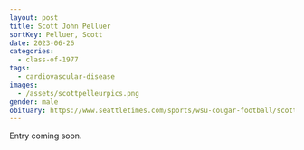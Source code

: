 ```yaml
---
layout: post
title: Scott John Pelluer
sortKey: Pelluer, Scott
date: 2023-06-26
categories:
  - class-of-1977
tags:
  - cardiovascular-disease
images:
  - /assets/scottpelleurpics.png
gender: male
obituary: https://www.seattletimes.com/sports/wsu-cougar-football/scott-pelluer-standout-linebacker-at-washington-state-and-nfl-dies-at-64/
---
```

E﻿ntry coming soon.